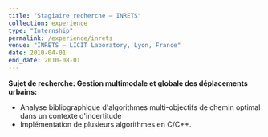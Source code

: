 ```yaml
---
title: "Stagiaire recherche — INRETS"
collection: experience
type: "Internship"
permalink: /experience/inrets
venue: "INRETS — LICIT Laboratory, Lyon, France"
date: 2010-04-01
end_date: 2010-08-01
---
```


**Sujet de recherche: Gestion multimodale et globale des déplacements urbains:**
- Analyse bibliographique d'algorithmes multi-objectifs de chemin optimal dans un contexte d'incertitude
- Implémentation de plusieurs algorithmes en C/C++.
